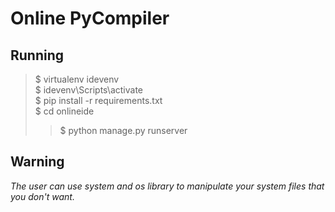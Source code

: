 # Online PyCompiler

## Running
> $ virtualenv idevenv  
> $ idevenv\Scripts\activate  
> $ pip install -r requirements.txt  
> $ cd onlineide  
>> $ python manage.py runserver 

## Warning 
*The user can use system and os library to manipulate your system files that you don't want.* 